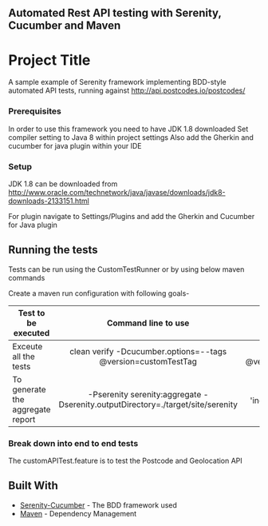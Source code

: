 ## Automated Rest API testing with Serenity, Cucumber and Maven

# Project Title

A sample example of Serenity framework implementing BDD-style automated API tests, running against http://api.postcodes.io/postcodes/

### Prerequisites
In order to use this framework you need to have JDK 1.8 downloaded
Set compiler setting to Java 8 within project settings
Also add the Gherkin and cucumber for java plugin within your IDE
 
### Setup
JDK 1.8 can be downloaded from
http://www.oracle.com/technetwork/java/javase/downloads/jdk8-downloads-2133151.html

For plugin navigate to Settings/Plugins and add the Gherkin and Cucumber for Java plugin

## Running the tests
Tests can be run using the CustomTestRunner or by using below maven commands

Create a maven run configuration with following goals-

| Test to be executed                            | Command line to use                                                                                                                                 | Comments                                                       |
| -----------------------------------------------|:---------------------------------------------------------------------------------------------------------------------------------------------------:| --------------------------------------------------------------:|
| Exceute all the tests                          | clean verify -Dcucumber.options=--tags @version=customTestTag   |  Scenarios with tag @version=customTestTag                     |
| To generate the aggregate report               | -Pserenity serenity:aggregate -Dserenity.outputDirectory=./target/site/serenity                                                                     |  Report named 'index.html' generated in `target/site/serenity` |


### Break down into end to end tests
The customAPITest.feature is to test the Postcode and Geolocation API

## Built With

* [Serenity-Cucumber](http://thucydides.info/docs/serenity-staging/) - The BDD framework used
* [Maven](https://maven.apache.org/) - Dependency Management


